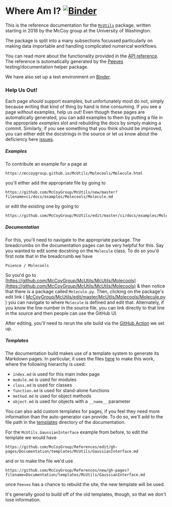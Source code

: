 # Where Am I? [![Binder](https://mybinder.org/badge_logo.svg)](https://mybinder.org/v2/gh/mccoygroup/binder-mcutils/master?urlpath=git-pull%3Frepo%3Dhttps%253A%252F%252Fgithub.com%252Fmccoygroup%252FMcUtils%26urlpath%3Dlab%252Ftree%252FMcUtils%252Fbinder%252Findex.ipynb%26branch%3Dmaster)

This is the reference documentation for the [`McUtils`](https://github.com/McCoyGroup/McUtils) package, 
written starting in 2018 by the McCoy group at the University of Washington.

The package is split into a many subsections focussed particularly on making data importable and handling complicated numerical workflows.

You can read more about the functionality provided in the [API reference](McUtils).
The reference is automatically generated by the [Peeves](https://github.com/McCoyGroup/Peeves) testing/documentation helper package.

We have also set up a test environment on [Binder](https://mybinder.org/).

### Help Us Out!

Each page _should_ support examples, but unfortunately most do not, simply because writing that kind of thing by hand is time consuming.
If you see a page without examples, help us out!
Even though these pages are automatically generated, you can add examples to them by putting a file in the appropriate _examples_ slot and rebuilding the docs by simply making a commit.
Similarly, if you see something that you think should be improved, you can either edit the docstrings in the source or let us know about the deficiency here [issues](https://github.com/McCoyGroup/McUtils/issues/new?title=Documentation%20Improvement%20Needed).

##### Examples

To contribute an example for a page at 

```
https://mccoygroup.github.io/McUtils/Molecools/Molecule.html
```

you'll either add the appropriate file by going to 

```
https://github.com/McCoyGroup/McUtils/new/master?filename=ci/docs/examples/Molecools/Molecule.md
```

or edit the existing one by going to 

```
https://github.com/McCoyGroup/McUtils/edit/master/ci/docs/examples/Molecools/Molecule.md
```

##### Documentation

For this, you'll need to navigate to the appropriate package. The breadcrumbs on the documentation pages can be very helpful for this. 
Say you wanted to edit some docstring on the `Molecule` class.
To do so you'd first note that in the breadcrumb we have

```lang-none
Psience / Molecools
```

So you'd go to [https://github.com/McCoyGroup/McUtils/McUtils/Molecools](https://github.com/McCoyGroup/McUtils/McUtils/Molecools) & then notice that there is a package called `Molecule.py`.
Then, clicking on the package's edit link ( [McCoyGroup/McUtils/edit/master/McUtils/Molecools/Molecule.py](https://github.com/McCoyGroup/McUtils/edit/master/McUtils/Molecools/Molecule.py) ) you can navigate to where `Molecule` is defined and edit that.
Alternately, if you know the line number in the source file, you can link directly to that line in the source and then people can use the GitHub UI.

After editing, you'll need to rerun the site build via the [GitHub Action](https://github.com/McCoyGroup/McUtils/actions?query=workflow%3A%22McBuild+site%22) we set up.

##### Templates

The documentation build makes use of a template system to generate its Markdown pages.
In particular, it uses the files [here](https://github.com/McCoyGroup/McUtils/tree/master/ci/docs/templates) to make this work, where the following hierarchy is used:
* `index.md` is used for this main index page
* `module.md` is used for modules
* `class.md` is used for classes
* `function.md` is used for stand-alone functions
* `method.md` is used for object methods
* `object.md` is used for objects with a `__name__` parameter

You can also add custom templates for pages, if you feel they need more information than the auto-generator can provide.
To do so, we'll add to the file path in the [templates](https://github.com/McCoyGroup/McUtils/tree/master/ci/docs/templates) directory of the documentation.

For the `McUtils.GaussianInterface` example from before, to edit the template we would have

```
https://github.com/McCoyGroup/References/edit/gh-pages/Documentation/templates/McUtils/GaussianInterface.md
```

and or to make the file we'd use 

```
https://github.com/McCoyGroup/References/new/gh-pages?filename=Documentation/templates/McUtils/GaussianInterface.md
```

once `Peeves` has a chance to rebuild the site, the new template will be used.

It's generally good to build off of the old templates, though, so that we don't lose information.

